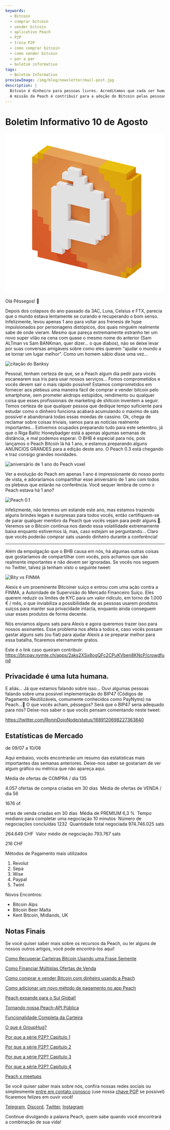 ```yaml
---
keywords:
  - Bitcoin
  - comprar bitcoin
  - vender bitcoin
  - aplicativo Peach
  - P2P
  - troca P2P
  - como comprar bitcoin
  - como vender bitcoin
  - par a par
  - boletim informativo
tags:
  - Boletim Informativo
previewImage: /img/blog/newsletter/mail-post.jpg
description: |
  Bitcoin é dinheiro para pessoas livres. Acreditamos que cada ser humano tem o direito de escolher qual dinheiro usar para armazenar sua riqueza, o resultado de seu trabalho, seu tempo e energia.
  A missão da Peach é contribuir para a adoção do Bitcoin pelas pessoas.
---
```


# Boletim Informativo 10 de Agosto

![gif de pêssego com bitcoin](/img/blog/newsletter/gif-peach.gif)

Olá Pêssegos! 🍑

Depois dos colapsos do ano passado da 3AC, Luna, Celsius e FTX, parecia que o mundo estava lentamente se curando e recuperando o bom senso. Infelizmente, levou apenas 1 ano para voltar aos frenesis de hype impulsionados por personagens distópicos, dos quais ninguém realmente sabe de onde vieram.
Mesmo que pareça extremamente estranho ter um novo super vilão na cena com quase o mesmo nome do anterior (Sam ALTman vs Sam BANKman, quer dizer... o que diabos), não se deixe levar por suas conversas amigáveis sobre como eles querem "ajudar o mundo a se tornar um lugar melhor".
Como um homem sábio disse uma vez...

![citação do Banksy](https://img.mailinblue.com/5647291/images/content_library/original/64d35cc39777020a1b7cf7d7.png)

Pessoal, tenham certeza de que, se a Peach algum dia pedir para vocês escanearem sua íris para usar nossos serviços... Fomos comprometidos e vocês devem sair o mais rápido possível!
Estamos comprometidos em fornecer aos plebeus uma maneira fácil de comprar e vender bitcoin pelo smartphone, sem prometer airdrops estúpidos, rendimento ou qualquer coisa que esses profissionais de marketing de shitcoin inventem a seguir. Temos certeza de que qualquer pessoa que dedique tempo suficiente para estudar como o dinheiro funciona acabará acumulando o máximo de sats possível e abandonará todas essas moedas de cassino.
Ok, chega de reclamar sobre coisas triviais, vamos para as notícias realmente importantes...
Estivemos ocupados preparando tudo para este setembro, já que o Riga Baltic Honeybadger está a apenas algumas semanas de distância, e mal podemos esperar.
O BHB é especial para nós, pois lançamos o Peach Bitcoin lá há 1 ano, e estamos preparando alguns ANÚNCIOS GRANDES para a edição deste ano. O Peach 0.3 está chegando e traz consigo grandes novidades.

![aniversário de 1 ano do Peach voxel](https://img.mailinblue.com/5647291/images/content_library/original/64d3780885a0cd7497564a07.jpg)

Ver a evolução do Peach em apenas 1 ano é impressionante do nosso ponto de vista, e adoraríamos compartilhar esse aniversário de 1 ano com todos os plebeus que estarão na conferência.
Você sequer lembra de como o Peach estava há 1 ano?

![Peach 0.1](https://img.mailinblue.com/5647291/images/content_library/original/64d36d212c6abc15dd4844bc.png)

Infelizmente, não teremos um estande este ano, mas estamos trazendo alguns brindes legais e surpresas para todos vocês, então certifiquem-se de parar qualquer membro da Peach que vocês vejam para pedir alguns 🎁.
Veremos se o Bitcoin continua nos dando essa volatilidade extremamente baixa enquanto estivermos lá, mas, caso estejam se perguntando... Claro que vocês poderão comprar sats usando dinheiro durante a conferência!

---

Além da empolgação que o BHB causa em nós, há algumas outras coisas que gostaríamos de compartilhar com vocês, pois achamos que são realmente importantes e não devem ser ignoradas.
Se vocês nos seguem no Twitter, talvez já tenham visto o seguinte tweet:

![Bity vs FINMA](https://img.mailinblue.com/5647291/images/content_library/original/64d370c9bbeb9d0cb969c1d3.png)

Alexis é um proeminente Bitcoiner suíço e entrou com uma ação contra a FINMA, a Autoridade de Supervisão do Mercado Financeiro Suíço. Eles querem reduzir os limites de KYC para um valor ridículo, em torno de 1.000 € / mês, o que inviabiliza a possibilidade de as pessoas usarem produtos suíços para manter sua privacidade intacta, enquanto ainda conseguem usar esses produtos de forma decente.

Nós enviamos alguns sats para Alexis e agora queremos trazer isso para nossos assinantes. Esse problema nos afeta a todos e, caso vocês possam gastar alguns sats (ou fiat) para ajudar Alexis a se preparar melhor para essa batalha, ficaremos eternamente gratos.

Este é o link caso queiram contribuir:
https://btcpay.nymte.ch/apps/2aks2XSx8ogQFc2CPuKVben8KNcP/crowdfund

## Privacidade é uma luta humana.

E aliás... Já que estamos falando sobre isso... Ouvi algumas pessoas falando sobre uma possível implementação do BIP47 (Códigos de Pagamento Reutilizáveis, comumente conhecidos como PayNyms) na Peach...👀
O que vocês acham, pêssegos? Será que o BIP47 seria adequado para nós? Deixe-nos saber o que vocês pensam comentando neste tweet:

https://twitter.com/RoninDojoNode/status/1689120698227363840

## Estatísticas de Mercado

de 09/07 a 10/08

Aqui embaixo, vocês encontrarão um resumo das estatísticas mais importantes das semanas anteriores. Deixe-nos saber se gostariam de ver algum gráfico ou métrica que não apareça aqui.

Média de ofertas de COMPRA / dia
135

4.057 ofertas de compra criadas em 30 dias
­
Média de ofertas de VENDA / dia
56

1676 of

ertas de venda criadas em 30 dias
­
Média de PREMIUM
6,3 %
­
Tempo mediano para completar uma negociação
10 minutos
­
Número de negociações concluídas
1232
­
Quantidade total negociada
974.746.025 sats

264.649 CHF
­
Valor médio de negociação
793.767 sats

216 CHF

Métodos de Pagamento mais utilizados

1. Revolut
2. Sepa
3. Wise
4. Paypal
5. Twint

Novos Encontros:

- Bitcoin Alps
- Bitcoin Beer Malta
- Kent Bitcoin, Midlands, UK

## Notas Finais

Se você quiser saber mais sobre os recursos da Peach, ou ler alguns de nossos outros artigos, você pode encontrá-los aqui!

[Como Recuperar Carteiras Bitcoin Usando uma Frase Semente](https://peachbitcoin.com/pt/blog/how-to-restore-peach-wallet/)

[Como Financiar Múltiplas Ofertas de Venda](https://peachbitcoin.com/pt/blog/funding-multiple-sell-offers/)

[Como comprar e vender Bitcoin com dinheiro usando a Peach](https://peachbitcoin.com/pt/blog/how-to-buy-and-sell-bitcoin-with-cash-using-peach/)

[Como adicionar um novo método de pagamento no app Peach](https://peachbitcoin.com/pt/blog/how-to-add-a-payment-method/)

[Peach expande para o Sul Global!](https://peachbitcoin.com/pt/blog/peach-expands-to-the-global-south/)

[Tornando nossa Peach-API Pública](https://peachbitcoin.com/pt/blog/making-our-peach-api-public/)

[Funcionalidade Completa da Carteira](https://peachbitcoin.com/pt/blog/full-wallet-functionality/)

[O que é GroupHug?](https://peachbitcoin.com/pt/blog/group-hug/)

[Por que a série P2P? Capítulo 1](https://peachbitcoin.com/pt/blog/why-p2p-chapter-1/)

[Por que a série P2P? Capítulo 2](https://peachbitcoin.com/pt/blog/why-p2p-chapter-2/)

[Por que a série P2P? Capítulo 3](https://peachbitcoin.com/pt/blog/why-p2p-chapter-3-circular-economies/)

[Por que a série P2P? Capítulo 4](https://peachbitcoin.com/pt/blog/why-p2p-chapter-4-chains-of-trust/)

[Peach x meetups](https://peachbitcoin.com/pt/blog/peach-for-meetups/)

Se você quiser saber mais sobre nós, confira nossas redes sociais ou simplesmente [entre em contato conosco](mailto:hello@peachbitcoin.com) (use nossa [chave PGP](https://keys.openpgp.org/vks/v1/by-fingerprint/48339A19645E2E53488E0E5479E1B270FACD1BD2) se possível) ficaremos felizes em ouvir você!

[Telegram](https://t.me/peachtopeach), [Discord](https://discord.gg/ypeHz3SW54), [Twitter](https://twitter.com/peachbitcoin), [Instagram](https://instagram.com/peachbitcoin)

Continue divulgando a palavra Peach, quem sabe quando você encontrará a combinação de sua vida!
